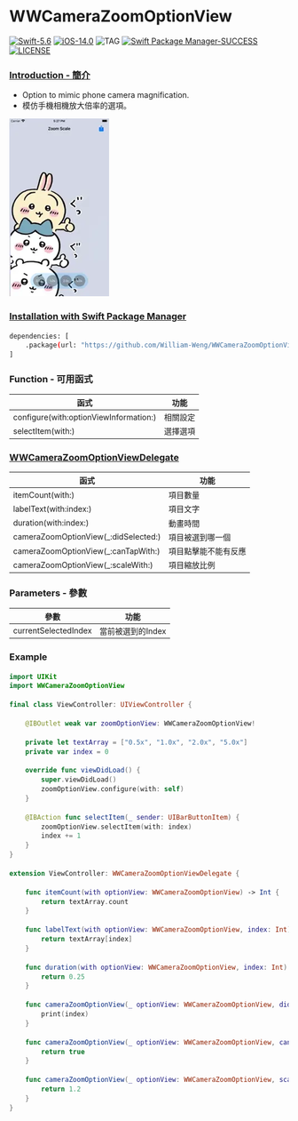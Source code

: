 # WWCameraZoomOptionView
[![Swift-5.6](https://img.shields.io/badge/Swift-5.6-orange.svg?style=flat)](https://developer.apple.com/swift/) [![iOS-14.0](https://img.shields.io/badge/iOS-14.0-pink.svg?style=flat)](https://developer.apple.com/swift/) ![TAG](https://img.shields.io/github/v/tag/William-Weng/WWCameraZoomOptionView) [![Swift Package Manager-SUCCESS](https://img.shields.io/badge/Swift_Package_Manager-SUCCESS-blue.svg?style=flat)](https://developer.apple.com/swift/) [![LICENSE](https://img.shields.io/badge/LICENSE-MIT-yellow.svg?style=flat)](https://developer.apple.com/swift/)

### [Introduction - 簡介](https://swiftpackageindex.com/William-Weng)
- Option to mimic phone camera magnification.
- 模仿手機相機放大倍率的選項。

![](./Example.webp)

### [Installation with Swift Package Manager](https://medium.com/彼得潘的-swift-ios-app-開發問題解答集/使用-spm-安裝第三方套件-xcode-11-新功能-2c4ffcf85b4b)

```bash
dependencies: [
    .package(url: "https://github.com/William-Weng/WWCameraZoomOptionView.git", .upToNextMajor(from: "1.0.4"))
]
```

### Function - 可用函式
|函式|功能|
|-|-|
|configure(with:optionViewInformation:)|相關設定|
|selectItem(with:)|選擇選項|

### [WWCameraZoomOptionViewDelegate](https://ezgif.com/video-to-webp)
|函式|功能|
|-|-|
|itemCount(with:)|項目數量|
|labelText(with:index:)|項目文字|
|duration(with:index:)|動畫時間|
|cameraZoomOptionView(_:didSelected:)|項目被選到哪一個|
|cameraZoomOptionView(_:canTapWith:)|項目點擊能不能有反應|
|cameraZoomOptionView(_:scaleWith:)|項目縮放比例|

### Parameters - 參數
|參數|功能|
|-|-|
|currentSelectedIndex|當前被選到的Index|

### Example
```swift
import UIKit
import WWCameraZoomOptionView

final class ViewController: UIViewController {
    
    @IBOutlet weak var zoomOptionView: WWCameraZoomOptionView!
    
    private let textArray = ["0.5x", "1.0x", "2.0x", "5.0x"]
    private var index = 0
    
    override func viewDidLoad() {
        super.viewDidLoad()
        zoomOptionView.configure(with: self)
    }
    
    @IBAction func selectItem(_ sender: UIBarButtonItem) {
        zoomOptionView.selectItem(with: index)
        index += 1
    }
}

extension ViewController: WWCameraZoomOptionViewDelegate {
    
    func itemCount(with optionView: WWCameraZoomOptionView) -> Int {
        return textArray.count
    }
    
    func labelText(with optionView: WWCameraZoomOptionView, index: Int) -> String {
        return textArray[index]
    }
    
    func duration(with optionView: WWCameraZoomOptionView, index: Int) -> TimeInterval {
        return 0.25
    }
    
    func cameraZoomOptionView(_ optionView: WWCameraZoomOptionView, didSelected index: Int) {
        print(index)
    }
    
    func cameraZoomOptionView(_ optionView: WWCameraZoomOptionView, canTapWith index: Int) -> Bool {
        return true
    }
    
    func cameraZoomOptionView(_ optionView: WWCameraZoomOptionView, scaleWith index: Int) -> CGFloat {
        return 1.2
    }
}
```
